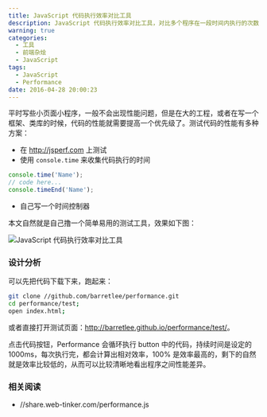 ```yaml
---
title: JavaScript 代码执行效率对比工具
description: JavaScript 代码执行效率对比工具，对比多个程序在一段时间内执行的次数，和性能差异。
warning: true
categories:
  - 工具
  - 前端杂烩
  - JavaScript
tags:
  - JavaScript
  - Performance
date: 2016-04-28 20:00:23
---
```



平时写些小页面小程序，一般不会出现性能问题，但是在大的工程，或者在写一个框架、类库的时候，代码的性能就需要提高一个优先级了。测试代码的性能有多种方案：

- 在 <http://jsperf.com> 上测试
- 使用 `console.time` 来收集代码执行的时间
```javascript
console.time('Name');
// code here...
console.timeEnd('Name');
```
- 自己写一个时间控制器

<!--more-->

本文自然就是自己撸一个简单易用的测试工具，效果如下图：

![JavaScript 代码执行效率对比工具](//img.alicdn.com/tps/TB1d238JpXXXXcoXFXXXXXXXXXX-446-570.gif)


### 设计分析

可以先把代码下载下来，跑起来：

```bash
git clone //github.com/barretlee/performance.git
cd performance/test;
open index.html;
```

或者直接打开测试页面：<http://barretlee.github.io/performance/test/>。

点击代码按钮，Performance 会循环执行 button 中的代码，持续时间是设定的 1000ms，每次执行完，都会计算出相对效率，100% 是效率最高的，剩下的自然就是效率比较低的，从而可以比较清晰地看出程序之间性能差异。

### 相关阅读

- //share.web-tinker.com/performance.js

